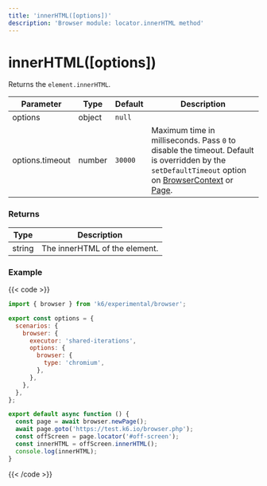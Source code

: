 ```yaml
---
title: 'innerHTML([options])'
description: 'Browser module: locator.innerHTML method'
---
```


# innerHTML([options])

Returns the `element.innerHTML`.

<TableWithNestedRows>

| Parameter       | Type   | Default | Description                                                                                                                                                                                                                                                                                                                                   |
| --------------- | ------ | ------- | --------------------------------------------------------------------------------------------------------------------------------------------------------------------------------------------------------------------------------------------------------------------------------------------------------------------------------------------- |
| options         | object | `null`  |                                                                                                                                                                                                                                                                                                                                               |
| options.timeout | number | `30000` | Maximum time in milliseconds. Pass `0` to disable the timeout. Default is overridden by the `setDefaultTimeout` option on [BrowserContext](https://grafana.com/docs/k6/<K6_VERSION>/javascript-api/k6-experimental/browser/browsercontext/) or [Page](https://grafana.com/docs/k6/<K6_VERSION>/javascript-api/k6-experimental/browser/page/). |

</TableWithNestedRows>

### Returns

| Type   | Description                   |
| ------ | ----------------------------- |
| string | The innerHTML of the element. |

### Example

{{< code >}}

```javascript
import { browser } from 'k6/experimental/browser';

export const options = {
  scenarios: {
    browser: {
      executor: 'shared-iterations',
      options: {
        browser: {
          type: 'chromium',
        },
      },
    },
  },
};

export default async function () {
  const page = await browser.newPage();
  await page.goto('https://test.k6.io/browser.php');
  const offScreen = page.locator('#off-screen');
  const innerHTML = offScreen.innerHTML();
  console.log(innerHTML);
}
```

{{< /code >}}
